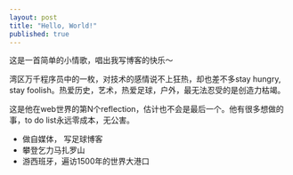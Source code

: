 ```yaml
---
layout: post
title: "Hello, World!"
published: true
---
```




这是一首简单的小情歌，唱出我写博客的快乐～

湾区万千程序员中的一枚，对技术的感情说不上狂热，却也差不多stay hungry, stay foolish。热爱历史，艺术，热爱足球，户外，最无法忍受的是创造力枯竭。

这是他在web世界的第N个reflection，估计也不会是最后一个。他有很多想做的事，to do list永远零成本，无公害。

- 做自媒体， 写足球博客
- 攀登乞力马扎罗山
- 游西班牙，遍访1500年的世界大港口
